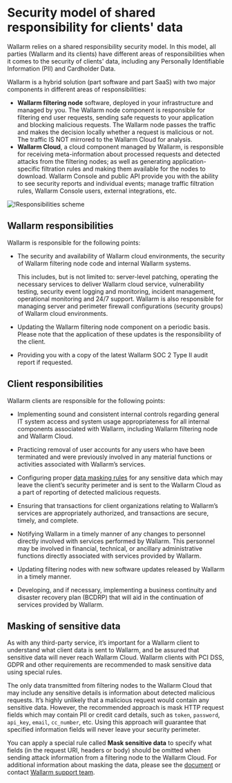 # Security model of shared responsibility for clients' data

Wallarm relies on a shared responsibility security model. In this model, all parties (Wallarm and its clients) have different areas of responsibilities when it comes to the security of clients' data, including any Personally Identifiable Information (PII) and Cardholder Data.

Wallarm is a hybrid solution (part software and part SaaS) with two major components in different areas of responsibilities:

* **Wallarm filtering node** software, deployed in your infrastructure and managed by you. The Wallarm node component is responsible for filtering end user requests, sending safe requests to your application and blocking malicious requests. The Wallarm node passes the traffic and makes the decision locally whether a request is malicious or not. The traffic IS NOT mirrored to the Wallarm Cloud for analysis.
* **Wallarm Cloud**, a cloud component managed by Wallarm, is responsible for receiving meta-information about processed requests and detected attacks from the filtering nodes; as well as generating application-specific filtration rules and making them available for the nodes to download. Wallarm Console and public API provide you with the ability to see security reports and individual events; manage traffic filtration rules, Wallarm Console users, external integrations, etc.

![!Responsibilities scheme](../images/shared-responsibility.png)

## Wallarm responsibilities

Wallarm is responsible for the following points:

* The security and availability of Wallarm cloud environments, the security of Wallarm filtering node code and internal Wallarm systems.

    This includes, but is not limited to: server-level patching, operating the necessary services to deliver Wallarm cloud service, vulnerability testing, security event logging and monitoring, incident management, operational monitoring and 24/7 support. Wallarm is also responsible for managing server and perimeter firewall configurations (security groups) of Wallarm cloud environments.

* Updating the Wallarm filtering node component on a periodic basis. Please note that the application of these updates is the responsibility of the client.

* Providing you with a copy of the latest Wallarm SOC 2 Type II audit report if requested.

## Client responsibilities

Wallarm clients are responsible for the following points:

* Implementing sound and consistent internal controls regarding general IT system access and system usage appropriateness for all internal components associated with Wallarm, including Wallarm filtering node and Wallarm Cloud.

* Practicing removal of user accounts for any users who have been terminated and were previously involved in any material functions or activities associated with Wallarm’s services.

* Configuring proper [data masking rules](../user-guides/rules/sensitive-data-rule.md) for any sensitive data which may leave the client’s security perimeter and is sent to the Wallarm Cloud as a part of reporting of detected malicious requests.

* Ensuring that transactions for client organizations relating to Wallarm’s services are appropriately authorized, and transactions are secure, timely, and complete.

* Notifying Wallarm in a timely manner of any changes to personnel directly involved with services performed by Wallarm. This personnel may be involved in financial, technical, or ancillary administrative functions directly associated with services provided by Wallarm.

* Updating filtering nodes with new software updates released by Wallarm in a timely manner.

* Developing, and if necessary, implementing a business continuity and disaster recovery plan (BCDRP) that will aid in the continuation of services provided by Wallarm.

## Masking of sensitive data

As with any third-party service, it’s important for a Wallarm client to understand what client data is sent to Wallarm, and be assured that sensitive data will never reach Wallarm Cloud. Wallarm clients with PCI DSS, GDPR and other requirements are recommended to mask sensitive data using special rules.

The only data transmitted from filtering nodes to the Wallarm Cloud that may include any sensitive details is information about detected malicious requests. It’s highly unlikely that a malicious request would contain any sensitive data. However, the recommended approach is mask HTTP request fields which may contain PII or credit card details, such as `token`, `password`, `api_key`, `email`, `cc_number`, etc. Using this approach will guarantee that specified information fields will never leave your security perimeter.

You can apply a special rule called **Mask sensitive data** to specify what fields (in the request URI, headers or body) should be omitted when sending attack information from a filtering node to the Wallarm Cloud. For additional information about masking the data, please see the [document](../user-guides/rules/sensitive-data-rule.md) or contact [Wallarm support team](mailto:request@wallarm.com).